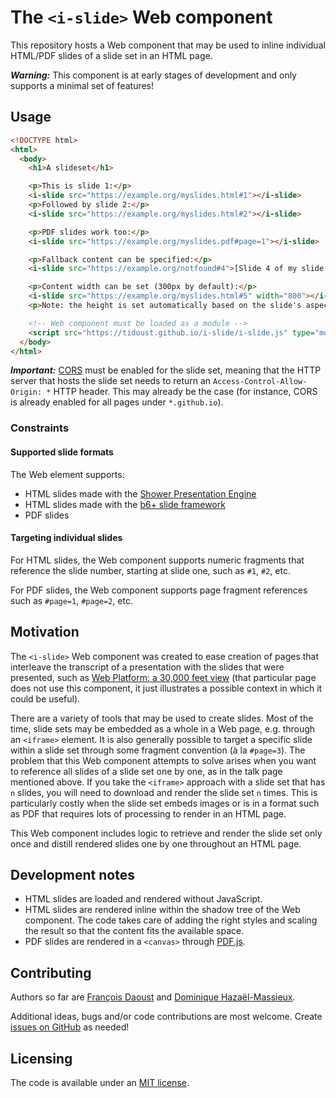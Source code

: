 # The `<i-slide>` Web component

This repository hosts a Web component that may be used to inline individual HTML/PDF slides of a slide set in an HTML page.

***Warning:*** This component is at early stages of development and only supports a minimal set of features!


## Usage

```html
<!DOCTYPE html>
<html>
  <body>
    <h1>A slideset</h1>

    <p>This is slide 1:</p>
    <i-slide src="https://example.org/myslides.html#1"></i-slide>
    <p>Followed by slide 2:</p>
    <i-slide src="https://example.org/myslides.html#2"></i-slide>

    <p>PDF slides work too:</p>
    <i-slide src="https://example.org/myslides.pdf#page=1"></i-slide>

    <p>Fallback content can be specified:</p>
    <i-slide src="https://example.org/notfound#4">[Slide 4 of my slide set]</i-slide>

    <p>Content width can be set (300px by default):</p>
    <i-slide src="https://example.org/myslides.html#5" width="800"></i-slide>
    <p>Note: the height is set automatically based on the slide's aspect ratio.</p>

    <!-- Web component must be loaded as a module -->
    <script src="https://tidoust.github.io/i-slide/i-slide.js" type="module"></script>
  </body>
</html>
```

***Important:*** [CORS](https://developer.mozilla.org/en-US/docs/Web/HTTP/CORS) must be enabled for the slide set, meaning that the HTTP server that hosts the slide set needs to return an `Access-Control-Allow-Origin: *` HTTP header. This may already be the case (for instance, CORS is already enabled for all pages under `*.github.io`).

### Constraints

#### Supported slide formats

The Web element supports:

- HTML slides made with the [Shower Presentation Engine](https://shwr.me/)
- HTML slides made with the [b6+ slide framework](https://www.w3.org/Talks/Tools/b6plus/)
- PDF slides

#### Targeting individual slides

For HTML slides, the Web component supports numeric fragments that reference the slide number, starting at slide one, such as `#1`, `#2`, etc.

For PDF slides, the Web component supports page fragment references such as `#page=1`, `#page=2`, etc.


## Motivation

The `<i-slide>` Web component was created to ease creation of pages that interleave the transcript of a presentation with the slides that were presented, such as [Web Platform: a 30,000 feet view](https://www.w3.org/2020/06/machine-learning-workshop/talks/web_platform_a_30_000_feet_view_web_platform_and_js_environment_constraints.html) (that particular page does not use this component, it just illustrates a possible context in which it could be useful).

There are a variety of tools that may be used to create slides. Most of the time, slide sets may be embedded as a whole in a Web page, e.g. through an `<iframe>` element. It is also generally possible to target a specific slide within a slide set through some fragment convention (à la `#page=3`). The problem that this Web component attempts to solve arises when you want to reference all slides of a slide set one by one, as in the talk page mentioned above. If you take the `<iframe>` approach with a slide set that has `n` slides, you will need to download and render the slide set `n` times. This is particularly costly when the slide set embeds images or is in a format such as PDF that requires lots of processing to render in an HTML page.

This Web component includes logic to retrieve and render the slide set only once and distill rendered slides one by one throughout an HTML page.


## Development notes

- HTML slides are loaded and rendered without JavaScript.
- HTML slides are rendered inline within the shadow tree of the Web component. The code takes care of adding the right styles and scaling the result so that the content fits the available space.
- PDF slides are rendered in a `<canvas>` through [PDF.js](https://mozilla.github.io/pdf.js/).


## Contributing

Authors so far are [François Daoust](https://github.com/tidoust/) and [Dominique Hazaël-Massieux](https://github.com/dontcallmedom/).

Additional ideas, bugs and/or code contributions are most welcome. Create [issues on GitHub](https://github.com/w3c/issues) as needed!


## Licensing

The code is available under an [MIT license](LICENSE).